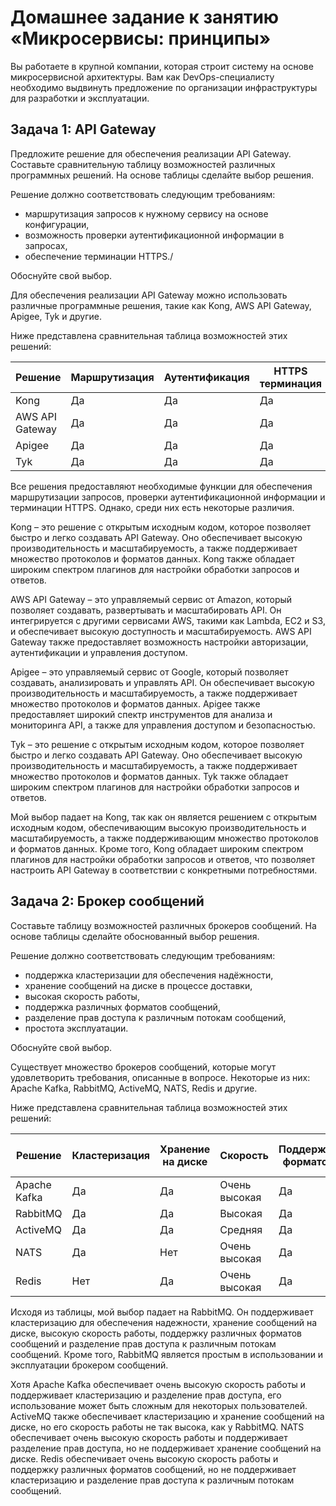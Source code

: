 
# Домашнее задание к занятию «Микросервисы: принципы»

Вы работаете в крупной компании, которая строит систему на основе микросервисной архитектуры.
Вам как DevOps-специалисту необходимо выдвинуть предложение по организации инфраструктуры для разработки и эксплуатации.

## Задача 1: API Gateway 
      
Предложите решение для обеспечения реализации API Gateway. Составьте сравнительную таблицу возможностей различных программных решений. На основе таблицы сделайте выбор решения.

Решение должно соответствовать следующим требованиям:
- маршрутизация запросов к нужному сервису на основе конфигурации,
- возможность проверки аутентификационной информации в запросах,
- обеспечение терминации HTTPS./

Обоснуйте свой выбор.


Для обеспечения реализации API Gateway можно использовать различные программные решения, такие как Kong, AWS API Gateway, Apigee, Tyk и другие.

Ниже представлена сравнительная таблица возможностей этих решений:

| Решение        | Маршрутизация | Аутентификация | HTTPS терминация |
|----------------|--------------|----------------|------------------|
| Kong           | Да           | Да             | Да               |
| AWS API Gateway| Да           | Да             | Да               |
| Apigee         | Да           | Да             | Да               |
| Tyk            | Да           | Да             | Да               |

Все решения предоставляют необходимые функции для обеспечения маршрутизации запросов, проверки аутентификационной информации и терминации HTTPS. Однако, среди них есть некоторые различия.

Kong – это решение с открытым исходным кодом, которое позволяет быстро и легко создавать API Gateway. Оно обеспечивает высокую производительность и масштабируемость, а также поддерживает множество протоколов и форматов данных. Kong также обладает широким спектром плагинов для настройки обработки запросов и ответов.

AWS API Gateway – это управляемый сервис от Amazon, который позволяет создавать, развертывать и масштабировать API. Он интегрируется с другими сервисами AWS, такими как Lambda, EC2 и S3, и обеспечивает высокую доступность и масштабируемость. AWS API Gateway также предоставляет возможность настройки авторизации, аутентификации и управления доступом.

Apigee – это управляемый сервис от Google, который позволяет создавать, анализировать и управлять API. Он обеспечивает высокую производительность и масштабируемость, а также поддерживает множество протоколов и форматов данных. Apigee также предоставляет широкий спектр инструментов для анализа и мониторинга API, а также для управления доступом и безопасностью.

Tyk – это решение с открытым исходным кодом, которое позволяет быстро и легко создавать API Gateway. Оно обеспечивает высокую производительность и масштабируемость, а также поддерживает множество протоколов и форматов данных. Tyk также обладает широким спектром плагинов для настройки обработки запросов и ответов.

Мой выбор падает на Kong, так как он является решением с открытым исходным кодом, обеспечивающим высокую производительность и масштабируемость, а также поддерживающим множество протоколов и форматов данных. Кроме того, Kong обладает широким спектром плагинов для настройки обработки запросов и ответов, что позволяет настроить API Gateway в соответствии с конкретными потребностями.

## Задача 2: Брокер сообщений

Составьте таблицу возможностей различных брокеров сообщений. На основе таблицы сделайте обоснованный выбор решения.

Решение должно соответствовать следующим требованиям:
- поддержка кластеризации для обеспечения надёжности,
- хранение сообщений на диске в процессе доставки,
- высокая скорость работы,
- поддержка различных форматов сообщений,
- разделение прав доступа к различным потокам сообщений,
- простота эксплуатации.

Обоснуйте свой выбор. 

Существует множество брокеров сообщений, которые могут удовлетворить требования, описанные в вопросе. Некоторые из них: Apache Kafka, RabbitMQ, ActiveMQ, NATS, Redis и другие.

Ниже представлена сравнительная таблица возможностей этих решений:

| Решение     | Кластеризация | Хранение на диске | Скорость | Поддержка форматов | Разделение прав доступа | Простота эксплуатации |
|-------------|---------------|-------------------|----------|---------------------|--------------------------|-----------------------|
| Apache Kafka| Да            | Да                | Очень высокая| Да                  | Да                       | Сложно                |
| RabbitMQ    | Да            | Да                | Высокая   | Да                  | Да                       | Просто                |
| ActiveMQ    | Да            | Да                | Средняя   | Да                  | Да                       | Сложно                |
| NATS        | Да            | Нет               | Очень высокая| Да                  | Да                       | Просто                |
| Redis       | Нет           | Да                | Очень высокая| Да                  | Нет                      | Просто                |

Исходя из таблицы, мой выбор падает на RabbitMQ. Он поддерживает кластеризацию для обеспечения надежности, хранение сообщений на диске, высокую скорость работы, поддержку различных форматов сообщений и разделение прав доступа к различным потокам сообщений. Кроме того, RabbitMQ является простым в использовании и эксплуатации брокером сообщений.

Хотя Apache Kafka обеспечивает очень высокую скорость работы и поддерживает кластеризацию и разделение прав доступа, его использование может быть сложным для некоторых пользователей. ActiveMQ также обеспечивает кластеризацию и хранение сообщений на диске, но его скорость работы не так высока, как у RabbitMQ. NATS обеспечивает очень высокую скорость работы и поддерживает разделение прав доступа, но не поддерживает хранение сообщений на диске. Redis обеспечивает очень высокую скорость работы и поддержку различных форматов сообщений, но не поддерживает кластеризацию и разделение прав доступа к различным потокам сообщений.


